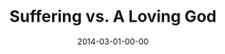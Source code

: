 ---
layout: message
category: message
series: "Heavyweights 2"
title: "Suffering vs. A Loving God"
date: 2014-03-01-00-00
message_id: 850
sc-permalink-url: "http://soundcloud.com/crdschurch/suffering-vs-a-loving-god"
audio: "http://s3.amazonaws.com/crossroads-media/messages/audio/heavyweights2_wk4.mp3"
audio-duration: "56:39"
program: "http://s3.amazonaws.com/crossroads-media/documents/03_01-02_14Program.pdf"
description: "If God is so loving, why is there suffering in the world?"
video: "http://s3.amazonaws.com/crossroads-media/messages/video/heavyweights2_wk4.mp4"
video-duration: "56:39"
yt-embed-url: "//www.youtube.com/embed/fkCtA-knwT4"
video-image: "http://s3.amazonaws.com/crossroads-media/images/heavyweights2_wk4_still.jpg"
tag: 
 - brian-wells
 - crossroads
 - crossroads-church
 - suffering
 - love
 - program
 - heavyweights
explicit: false
---